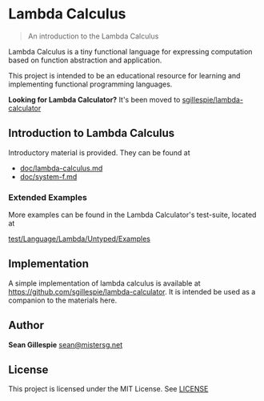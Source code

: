 # Lambda Calculus
> An introduction to the Lambda Calculus

Lambda Calculus is a tiny functional language for expressing computation based 
on function abstraction and application. 

This project is intended to be an educational resource for learning and 
implementing functional programming languages.

**Looking for Lambda Calculator?** It's been moved to [sgillespie/lambda-calculator](https://github.com/sgillespie/lambda-calculator)

## Introduction to Lambda Calculus
Introductory material is provided. They can be found at

 * [doc/lambda-calculus.md](doc/lambda-calculus.md)
 * [doc/system-f.md](doc/system-f.md)

### Extended Examples
More examples can be found in the Lambda Calculator's test-suite, located at

[test/Language/Lambda/Untyped/Examples](https://github.com/sgillespie/lambda-calculator/tree/master/test/Language/Lambda/Untyped/Examples)

## Implementation
A simple implementation of lambda calculus is available at https://github.com/sgillespie/lambda-calculator.
It is intended be used as a companion to the materials here.

## Author
**Sean Gillespie** [sean@mistersg.net](mailto:sean@mistersg.net)

## License
This project is licensed under the MIT License. See [LICENSE](LICENSE)
